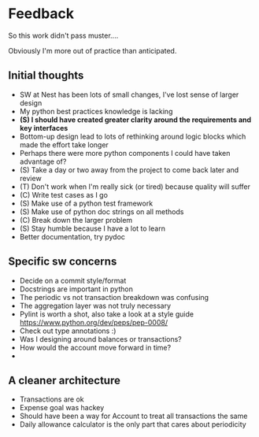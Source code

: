 # Feedback

So this work didn't pass muster....

Obviously I'm more out of practice than anticipated.

## Initial thoughts
- SW at Nest has been lots of small changes, I've lost sense of larger design
- My python best practices knowledge is lacking
- **(S) I should have created greater clarity around the requirements and key interfaces**
- Bottom-up design lead to lots of rethinking around logic blocks which made the effort take longer
- Perhaps there were more python components I could have taken advantage of?
- (S) Take a day or two away from the project to come back later and review
- (T) Don't work when I'm really sick (or tired) because quality will suffer
- (C) Write test cases as I go
- (S) Make use of a python test framework
- (S) Make use of python doc strings on all methods
- (C) Break down the larger problem
- (S) Stay humble because I have a lot to learn
- Better documentation, try pydoc

## Specific sw concerns
- Decide on a commit style/format
- Docstrings are important in python
- The periodic vs not transaction breakdown was confusing
- The aggregation layer was not truly necessary
- Pylint is worth a shot, also take a look at a style guide https://www.python.org/dev/peps/pep-0008/
- Check out type annotations :)
- Was I designing around balances or transactions?
- How would the account move forward in time?
- 

## A cleaner architecture
- Transactions are ok
- Expense goal was hackey
- Should have been a way for Account to treat all transactions the same
- Daily allowance calculator is the only part that cares about periodicity